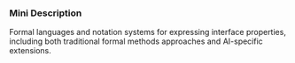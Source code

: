 ### Mini Description

Formal languages and notation systems for expressing interface properties, including both traditional formal methods approaches and AI-specific extensions.
